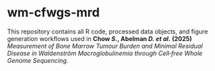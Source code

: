 # wm-cfwgs-mrd
This repository contains all R code, processed data objects, and figure generation workflows used in **Chow *S*., Abelman *D.* *et al.* (2025)**   *Measurement of Bone Marrow Tumour Burden and Minimal Residual Disease in Waldenström Macroglobulinemia through Cell‑free Whole Genome Sequencing*.
